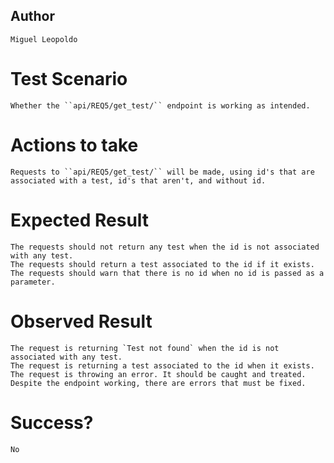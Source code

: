 ## Author

    Miguel Leopoldo

# Test Scenario

    Whether the ``api/REQ5/get_test/`` endpoint is working as intended.

# Actions to take

    Requests to ``api/REQ5/get_test/`` will be made, using id's that are associated with a test, id's that aren't, and without id.

# Expected Result

    The requests should not return any test when the id is not associated with any test.
    The requests should return a test associated to the id if it exists.
    The requests should warn that there is no id when no id is passed as a parameter. 

# Observed Result

    The request is returning `Test not found` when the id is not associated with any test.
    The request is returning a test associated to the id when it exists.
    The request is throwing an error. It should be caught and treated.
    Despite the endpoint working, there are errors that must be fixed.

# Success?

    No
